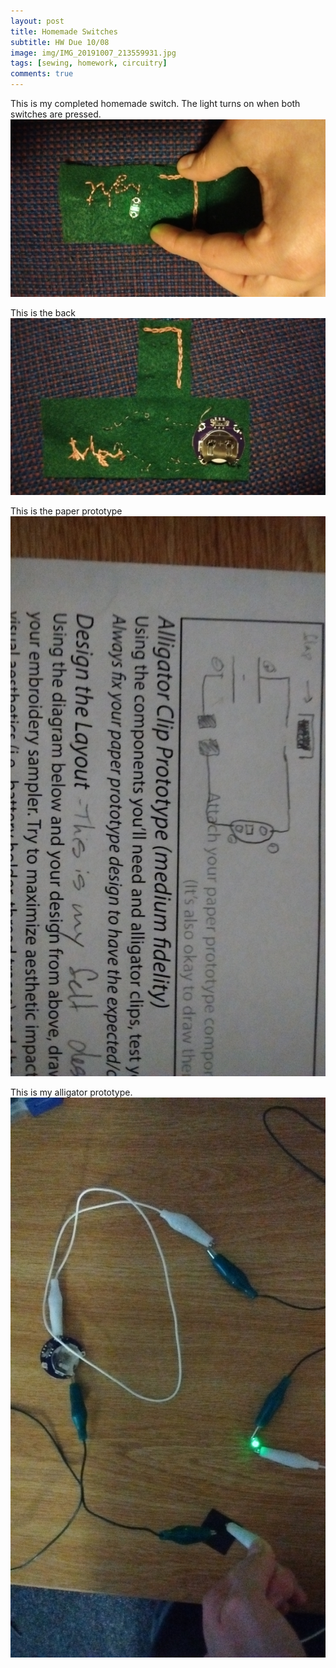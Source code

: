 ```yaml
---
layout: post
title: Homemade Switches
subtitle: HW Due 10/08
image: img/IMG_20191007_213559931.jpg
tags: [sewing, homework, circuitry]
comments: true
---
```


This is my completed homemade switch. The light turns on when both switches are pressed. 
![completed switch](/img/IMG_20191007_213559931.jpg)

This is the back
![completed switch](/img/IMG_20191007_221958344.jpg)

This is the paper prototype
![completed switch](/img/IMG_20191007_222222739.jpg)

This is my alligator prototype.
![alligator prototype](/img/IMG_20191007_164657540.jpg)

